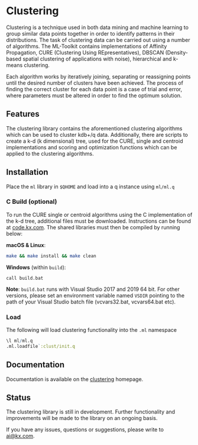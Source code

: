 # Clustering

Clustering is a technique used in both data mining and machine learning to group similar data points together in order to identify patterns in their distributions. The task of clustering data can be carried out using a number of algorithms. The ML-Toolkit contains implementations of Affinity Propagation, CURE (Clustering Using REpresentatives), DBSCAN (Density-based spatial clustering of applications with noise), hierarchical and k-means clustering.

Each algorithm works by iteratively joining, separating or reassigning points until the desired number of clusters have been achieved. The process of finding the correct cluster for each data point is a case of trial and error, where parameters must be altered in order to find the optimum solution.

## Features

The clustering library contains the aforementioned clustering algorithms which can be used to cluster kdb+/q data. Additionally, there are scripts to create a k-d (k dimensional) tree, used for the CURE, single and centroid implementations and scoring and optimization functions which can be applied to the clustering algorithms.

## Installation

Place the `ml` library in `$QHOME` and load into a q instance using `ml/ml.q`

### C Build (optional)

To run the CURE single or centroid algorithms using the C implementation of the k-d tree, additional files must be downloaded. Instructions can be found at [code.kx.com](https://code.kx.com/q/interfaces/c-client-for-q/#linux). The shared libraries must then be compiled by running below:

__macOS & Linux__:

```bash
make && make install && make clean
```

__Windows__ (within `build`):

```shell
call build.bat
```
**Note**: `build.bat` runs with Visual Studio 2017 and 2019 64 bit. For other versions, please set an environment variable named `VSDIR` pointing to the path of your Visual Studio batch file (vcvars32.bat, vcvars64.bat etc).

### Load

The following will load clustering functionality into the `.ml` namespace  
```q
\l ml/ml.q
.ml.loadfile`:clust/init.q
```

## Documentation

Documentation is available on the [clustering](../docs/clustering/algos.md) homepage.

## Status
  
The clustering library is still in development. Further functionality and improvements will be made to the library on an ongoing basis.

If you have any issues, questions or suggestions, please write to ai@kx.com.
